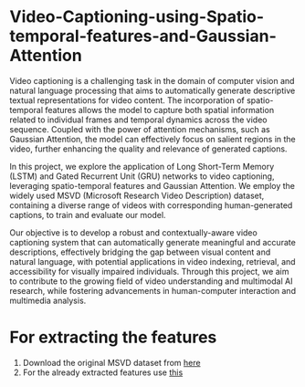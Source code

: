 # Video-Captioning-using-Spatio-temporal-features-and-Gaussian-Attention

Video captioning is a challenging task in the domain of computer vision and natural language processing that aims to automatically generate descriptive textual representations for video content. The incorporation of spatio-temporal features allows the model to capture both spatial information related to individual frames and temporal dynamics across the video sequence. Coupled with the power of attention mechanisms, such as Gaussian Attention, the model can effectively focus on salient regions in the video, further enhancing the quality and relevance of generated captions.

In this project, we explore the application of Long Short-Term Memory (LSTM) and Gated Recurrent Unit (GRU) networks to video captioning, leveraging spatio-temporal features and Gaussian Attention. We employ the widely used MSVD (Microsoft Research Video Description) dataset, containing a diverse range of videos with corresponding human-generated captions, to train and evaluate our model.

Our objective is to develop a robust and contextually-aware video captioning system that can automatically generate meaningful and accurate descriptions, effectively bridging the gap between visual content and natural language, with potential applications in video indexing, retrieval, and accessibility for visually impaired individuals. Through this project, we aim to contribute to the growing field of video understanding and multimodal AI research, while fostering advancements in human-computer interaction and multimedia analysis.

# For extracting the features
1) Download the original MSVD dataset from [here](https://www.cs.utexas.edu/users/ml/clamp/videoDescription/)
2) For the already extracted features use [this](https://drive.google.com/drive/folders/1qhRJg4d-5bRVM-F_fkoZBmHjSY1fjEBe?usp=sharing)
